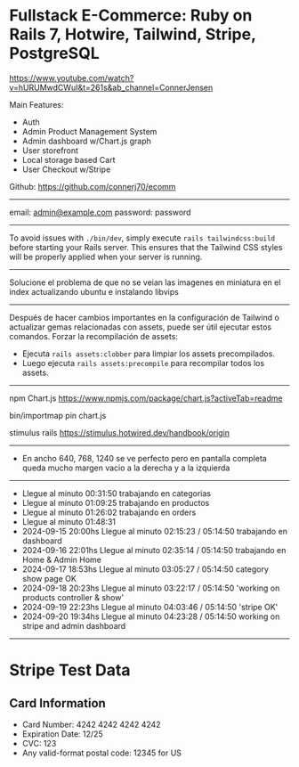 # Fullstack E-Commerce: Ruby on Rails 7, Hotwire, Tailwind, Stripe, PostgreSQL

https://www.youtube.com/watch?v=hURUMwdCWuI&t=261s&ab_channel=ConnerJensen

Main Features:

- Auth
- Admin Product Management System
- Admin dashboard w/Chart.js graph
- User storefront
- Local storage based Cart
- User Checkout w/Stripe

Github: https://github.com/connerj70/ecomm

---

email: admin@example.com
password: password

---

To avoid issues with `./bin/dev`, simply execute `rails tailwindcss:build` before starting your Rails server. This ensures that the Tailwind CSS styles will be properly applied when your server is running.

---

Solucione el problema de que no se veian las imagenes en miniatura en el index actualizando ubuntu e instalando libvips

---

Después de hacer cambios importantes en la configuración de Tailwind o actualizar gemas relacionadas con assets, puede ser útil ejecutar estos comandos.
Forzar la recompilación de assets:

- Ejecuta `rails assets:clobber` para limpiar los assets precompilados.
- Luego ejecuta `rails assets:precompile` para recompilar todos los assets.

---

npm Chart.js https://www.npmjs.com/package/chart.js?activeTab=readme

bin/importmap pin chart.js

stimulus rails https://stimulus.hotwired.dev/handbook/origin

---

- En ancho 640, 768, 1240 se ve perfecto pero en pantalla completa queda mucho margen vacio a la derecha y a la izquierda

---

- Llegue al minuto 00:31:50 trabajando en categorias
- Llegue al minuto 01:09:25 trabajando en productos
- Llegue al minuto 01:26:02 trabajando en orders
- Llegue al minuto 01:48:31
- 2024-09-15 20:00hs Llegue al minuto 02:15:23 / 05:14:50 trabajando en dashboard
- 2024-09-16 22:01hs Llegue al minuto 02:35:14 / 05:14:50 trabajando en Home & Admin Home
- 2024-09-17 18:53hs Llegue al minuto 03:05:27 / 05:14:50 category show page OK
- 2024-09-18 20:23hs Llegue al minuto 03:22:17 / 05:14:50 'working on products controller & show'
- 2024-09-19 22:23hs Llegue al minuto 04:03:46 / 05:14:50 'stripe OK'
- 2024-09-20 19:34hs Llegue al minuto 04:23:28 / 05:14:50 working on stripe and admin dashboard

---

# Stripe Test Data

## Card Information

- Card Number: 4242 4242 4242 4242
- Expiration Date: 12/25
- CVC: 123
- Any valid-format postal code: 12345 for US
